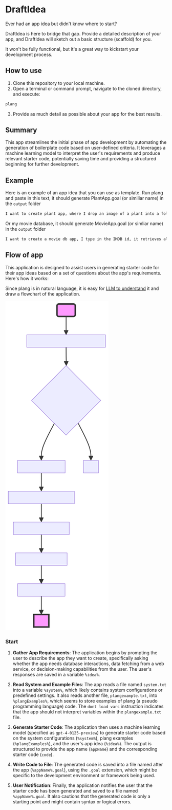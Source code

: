 # DraftIdea
Ever had an app idea but didn't know where to start? 

DraftIdea is here to bridge that gap. Provide a detailed description of your app, and DraftIdea will sketch out a basic structure (scaffold) for you. 

It won't be fully functional, but it's a great way to kickstart your development process.

## How to use
1. Clone this repository to your local machine.
2. Open a terminal or command prompt, navigate to the cloned directory, and execute:
```bash
plang
```
3.  Provide as much detail as possible about your app for the best results.

## Summary
This app streamlines the initial phase of app development by automating the generation of boilerplate code based on user-defined criteria. It leverages a machine learning model to interpret the user's requirements and produce relevant starter code, potentially saving time and providing a structured beginning for further development.

## Example

Here is an example of an app idea that you can use as template. Run plang and paste in this text, it should generate PlantApp.goal (or similiar name) in the `output` folder

```txt
I want to create plant app, where I drop an image of a plant into a folder, it is then analyzed, the name and properties of it are retrieved using gpt, it should also contain helpfull information to make the plant grow at optimal pace, that is written to db, I can then list out all my plants and then go into details about it. I should also be able to archive a plant
```

Or my movie database, it should generate MovieApp.goal (or simliar name) in the `output` folder

```txt
I want to create a movie db app, I type in the IMDB id, it retrieves all the information using themovidedb.org api, it should save a poster image of the movie into a folder, it should save movie information into database. I should be able to search for a movie by name, see list of all my movies, archive a movie
```

## Flow of app

This application is designed to assist users in generating starter code for their app ideas based on a set of questions about the app's requirements. Here's how it works:

Since plang is in natural language, it is easy for [LLM to understand](https://chat.openai.com/share/7065371a-42eb-4041-87a2-3c911df3ffcf) it and draw a flowchart of the application.

![Flowchart](flowchart.svg)


### Start
1. **Gather App Requirements**: The application begins by prompting the user to describe the app they want to create, specifically asking whether the app needs database interactions, data fetching from a web service, or decision-making capabilities from the user. The user's responses are saved in a variable `%idea%`.

2. **Read System and Example Files**: The app reads a file named `system.txt` into a variable `%system%`, which likely contains system configurations or predefined settings. It also reads another file, `plangexample.txt`, into `%plangExamples%`, which seems to store examples of plang (a pseudo programming language) code. The `dont load vars` instruction indicates that the app should not interpret variables within the `plangexample.txt` file.

3. **Generate Starter Code**: The application then uses a machine learning model (specified as `gpt-4-0125-preview`) to generate starter code based on the system configurations (`%system%`), plang examples (`%plangExamples%`), and the user's app idea (`%idea%`). The output is structured to provide the app name (`appName`) and the corresponding starter code (`code`).

4. **Write Code to File**: The generated code is saved into a file named after the app (`%appName%.goal`), using the `.goal` extension, which might be specific to the development environment or framework being used.

5. **User Notification**: Finally, the application notifies the user that the starter code has been generated and saved to a file named `%appName%.goal`. It also cautions that the generated code is only a starting point and might contain syntax or logical errors.

